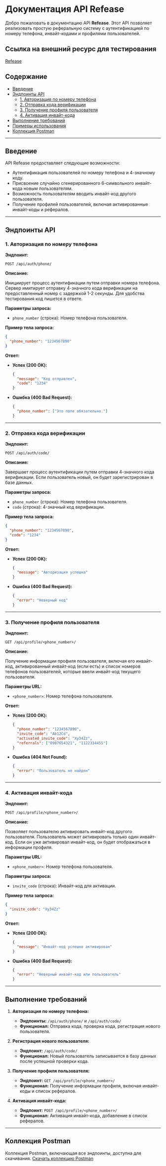
# Документация API Refease

Добро пожаловать в документацию API **Refease**. Этот API позволяет реализовать простую реферальную систему с аутентификацией по номеру телефона, инвайт-кодами и профилями пользователей.

## Ссылка на внешний ресурс для тестирования

[Refease](https://refease.onrender.com)

## Содержание

- [Введение](#введение)
- [Эндпоинты API](#эндпоинты-api)
  - [1. Авторизация по номеру телефона](#1-авторизация-по-номеру-телефона)
  - [2. Отправка кода верификации](#2-отправка-кода-верификации)
  - [3. Получение профиля пользователя](#3-получение-профиля-пользователя)
  - [4. Активация инвайт-кода](#4-активация-инвайт-кода)
- [Выполнение требований](#выполнение-требований)
- [Примеры использования](#примеры-использования)
- [Коллекция Postman](#коллекция-postman)

---

## Введение

API Refease предоставляет следующие возможности:

- Аутентификация пользователей по номеру телефона и 4-значному коду.
- Присвоение случайно сгенерированного 6-символьного инвайт-кода новым пользователям.
- Возможность пользователям вводить инвайт-код другого пользователя.
- Получение профилей пользователей, включая активированные инвайт-коды и рефералов.

---

## Эндпоинты API

### 1. Авторизация по номеру телефона

**Эндпоинт:**

```
POST /api/auth/phone/
```

**Описание:**

Инициирует процесс аутентификации путем отправки номера телефона. Сервер имитирует отправку 4-значного кода верификации на предоставленный номер с задержкой 1-2 секунды. Для удобства тестирования код пишется в ответе.

**Параметры запроса:**

- `phone_number` (строка): Номер телефона пользователя.

**Пример тела запроса:**

```json
{
  "phone_number": "1234567890"
}
```

**Ответ:**

- **Успех (200 OK):**

  ```json
  {
    "message": "Код отправлен",
    "code": "1234"
  }
  ```

- **Ошибка (400 Bad Request):**

  ```json
  {
    "phone_number": ["Это поле обязательно."]
  }
  ```

---

### 2. Отправка кода верификации

**Эндпоинт:**

```
POST /api/auth/code/
```

**Описание:**

Завершает процесс аутентификации путем отправки 4-значного кода верификации. Если пользователь новый, он будет зарегистрирован в базе данных.

**Параметры запроса:**

- `phone_number` (строка): Номер телефона пользователя.
- `code` (строка): 4-значный код верификации.

**Пример тела запроса:**

```json
{
  "phone_number": "1234567890",
  "code": "1234"
}
```

**Ответ:**

- **Успех (200 OK):**

  ```json
  {
    "message": "Авторизация успешна"
  }
  ```

- **Ошибка (400 Bad Request):**

  ```json
  {
    "error": "Неверный код"
  }
  ```

---

### 3. Получение профиля пользователя

**Эндпоинт:**

```
GET /api/profile/<phone_number>/
```

**Описание:**

Получение информации профиля пользователя, включая его инвайт-код, активированный инвайт-код (если есть) и список номеров телефонов пользователей, которые ввели инвайт-код текущего пользователя.

**Параметры URL:**

- `<phone_number>`: Номер телефона пользователя.

**Ответ:**

- **Успех (200 OK):**

  ```json
  {
    "phone_number": "1234567890",
    "invite_code": "Ab12Cd",
    "activated_invite_code": "Xy34Zz",
    "referrals": ["0987654321", "1122334455"]
  }
  ```

- **Ошибка (404 Not Found):**

  ```json
  {
    "error": "Пользователь не найден"
  }
  ```

---

### 4. Активация инвайт-кода

**Эндпоинт:**

```
POST /api/profile/<phone_number>/
```

**Описание:**

Позволяет пользователю активировать инвайт-код другого пользователя. Пользователь может активировать только один инвайт-код. Если он уже активировал инвайт-код, он будет отображаться в информации профиля.

**Параметры URL:**

- `<phone_number>`: Номер телефона пользователя.

**Параметры запроса:**

- `invite_code` (строка): Инвайт-код для активации.

**Пример тела запроса:**

```json
{
  "invite_code": "Xy34Zz"
}
```

**Ответ:**

- **Успех (200 OK):**

  ```json
  {
    "message": "Инвайт-код успешно активирован"
  }
  ```

- **Ошибка (400 Bad Request):**

  ```json
  {
    "error": "Неверный инвайт-код или пользователь"
  }
  ```

---

## Выполнение требований

1. **Авторизация по номеру телефона:**
   - **Эндпоинты:** `/api/auth/phone/` и `/api/auth/code/`
   - **Функционал:** Отправка кода, проверка кода, регистрация нового пользователя.

2. **Регистрация нового пользователя:**
   - **Эндпоинт:** `/api/auth/code/`
   - **Функционал:** Новый пользователь записывается в базу данных после успешной проверки кода.

3. **Получение профиля пользователя:**
   - **Эндпоинт:** `GET /api/profile/<phone_number>/`
   - **Функционал:** Получение информации профиля, включая инвайт-коды и список рефералов.

4. **Активация инвайт-кода:**
   - **Эндпоинт:** `POST /api/profile/<phone_number>/`
   - **Функционал:** Активация инвайт-кода, добавление в список рефералов.

---

## Коллекция Postman

Коллекция Postman, включающая все эндпоинты, доступна для скачивания.
[Скачать коллекцию Postman](https://disk.yandex.ru/d/vKgeCS6-sAqDQw?download=1)
